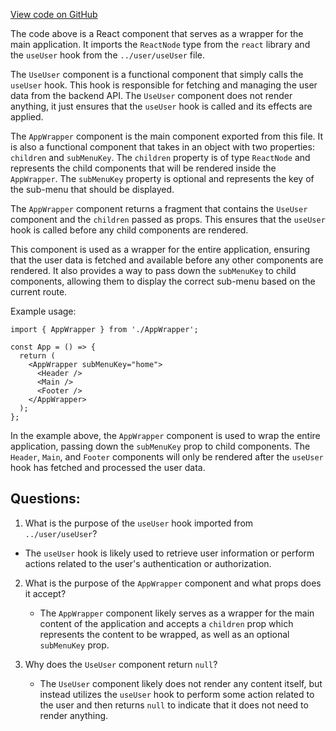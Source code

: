 [View code on GitHub](https://github.com/technologiestiftung/kulturdaten-frontend/blob/master/components/wrappers/AppWrapper.tsx)

The code above is a React component that serves as a wrapper for the main application. It imports the `ReactNode` type from the `react` library and the `useUser` hook from the `../user/useUser` file. 

The `UseUser` component is a functional component that simply calls the `useUser` hook. This hook is responsible for fetching and managing the user data from the backend API. The `UseUser` component does not render anything, it just ensures that the `useUser` hook is called and its effects are applied.

The `AppWrapper` component is the main component exported from this file. It is also a functional component that takes in an object with two properties: `children` and `subMenuKey`. The `children` property is of type `ReactNode` and represents the child components that will be rendered inside the `AppWrapper`. The `subMenuKey` property is optional and represents the key of the sub-menu that should be displayed.

The `AppWrapper` component returns a fragment that contains the `UseUser` component and the `children` passed as props. This ensures that the `useUser` hook is called before any child components are rendered. 

This component is used as a wrapper for the entire application, ensuring that the user data is fetched and available before any other components are rendered. It also provides a way to pass down the `subMenuKey` to child components, allowing them to display the correct sub-menu based on the current route.

Example usage:

```
import { AppWrapper } from './AppWrapper';

const App = () => {
  return (
    <AppWrapper subMenuKey="home">
      <Header />
      <Main />
      <Footer />
    </AppWrapper>
  );
};
```

In the example above, the `AppWrapper` component is used to wrap the entire application, passing down the `subMenuKey` prop to child components. The `Header`, `Main`, and `Footer` components will only be rendered after the `useUser` hook has fetched and processed the user data.
## Questions: 
 1. What is the purpose of the `useUser` hook imported from `../user/useUser`?
   - The `useUser` hook is likely used to retrieve user information or perform actions related to the user's authentication or authorization.

2. What is the purpose of the `AppWrapper` component and what props does it accept?
   - The `AppWrapper` component likely serves as a wrapper for the main content of the application and accepts a `children` prop which represents the content to be wrapped, as well as an optional `subMenuKey` prop.

3. Why does the `UseUser` component return `null`?
   - The `UseUser` component likely does not render any content itself, but instead utilizes the `useUser` hook to perform some action related to the user and then returns `null` to indicate that it does not need to render anything.